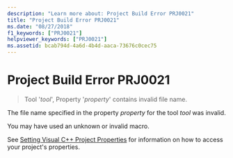 ```yaml
---
description: "Learn more about: Project Build Error PRJ0021"
title: "Project Build Error PRJ0021"
ms.date: "08/27/2018"
f1_keywords: ["PRJ0021"]
helpviewer_keywords: ["PRJ0021"]
ms.assetid: bcab794d-4a6d-4b4d-aaca-73676c0cec75
---
```

# Project Build Error PRJ0021

> Tool '*tool*', Property '*property*' contains invalid file name.

The file name specified in the property *property* for the tool *tool* was invalid.

You may have used an unknown or invalid macro.

See [Setting Visual C++ Project Properties](../../build/working-with-project-properties.md) for information on how to access your project's properties.
